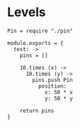 Levels
======

    Pin = require "./pin"

    module.exports = {
      test: ->
        pins = []

        10.times (x) ->
          10.times (y) ->
            pins.push Pin
              position:
                x: 50 * x
                y: 50 * y

        return pins
    }
